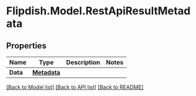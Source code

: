 # Flipdish.Model.RestApiResultMetadata
## Properties

Name | Type | Description | Notes
------------ | ------------- | ------------- | -------------
**Data** | [**Metadata**](Metadata.md) |  | 

[[Back to Model list]](../README.md#documentation-for-models) [[Back to API list]](../README.md#documentation-for-api-endpoints) [[Back to README]](../README.md)

